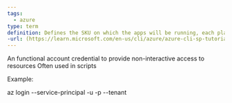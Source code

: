 ```yaml
---
tags:
  - azure
type: term
definition: Defines the SKU on which the apps will be running, each plan belongs to one region
-url: (https://learn.microsoft.com/en-us/cli/azure/azure-cli-sp-tutorial-1?tabs=bash)
---
```


An functional account credential to provide non-interactive access to resources
Often used in scripts

Example:

az login --service-principal -u <app-id> -p <password-or-cert> --tenant <tenant>